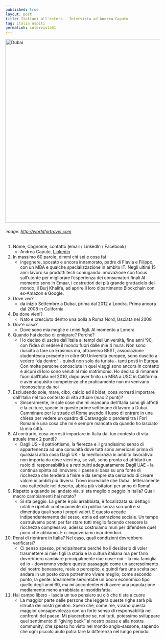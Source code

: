 ```yaml
---
published: true
layout: post
title: Italiani all'estero - Intervista ad Andrea Caputo 
tag: italia ospiti
permalink: intervista01
---
```


<img src="https://proxy.duckduckgo.com/iu/?u=http%3A%2F%2Fwww.worldfortravel.com%2Fwp-content%2Fuploads%2F2015%2F02%2FBurj-Khalifa-Former-Burj-Dubai.jpg&f=1&nofb=1" alt="Dubai" width="600"/>

###### image: http://worldfortravel.com


1. Nome, Cognome, contatto (email / LinkedIn / Facebook)
    * Andrea Caputo, [Linkedin](https://www.linkedin.com/in/andy1/)
1. In massimo 60 parole, dimmi chi sei e cosa fai
    + ingegnere, sposato e ancora innamorato, padre di Flavia e Filippo, con un MBA e qualche specializzazione in ambito IT. Negli ultimi 15 anni lavoro su prodotti tech coniugando innovazione con focus sull’utente per migliorare l’esperienza dei consumatori finali
Al momento sono in Emaar, i costruttori del più grande grattacielo del mondo, il Burj Khalifa, ad aprire il loro dipartimento Blockchain con ex-Amazon e Google.
1. Dove vivi? 
    + da inizio Settembre a Dubai, prima dal 2012 a Londra. Prima ancora dal 2008 in California
1. Da dove vieni?
    + Nato e cresciuto dentro una bolla a Roma Nord, lasciata nel 2008
1. Dov'è casa?
    + Dove sono mia moglie e i miei figli. Al momento a Londra
1. Quando hai deciso di emigrare? Perchè?
    + Ho deciso di uscire dall’Italia ai tempi dell’università, fine anni ‘90, con l’idea di vedere il mondo fuori dalle mie 4 mura. Non sono riuscito a fare un Erasmus ma, attraverso BEST, associazione studentesca presente in oltre 60
Università europee, sono riuscito a vedere “da dentro” - quindi non solo da turista - tanti posti in Europa. Con molte persone conosciute in quei viaggi sono ancora in contatto e alcuni di loro sono venuti al mio matrimonio.
Ho deciso di rimanere fuori dall’Italia nel 2010, dopo aver finito un MBA a USC in California e aver acquisito competenze che praticamente non mi venivano riconosciute da noi
1. Escludendo sole, mare, cibo, calcio ed il bidet, cosa vorresti importare dall'Italia nel tuo contesto di vita attuale (max 2 punti)?
    + Sinceramente, le sole cose che mi mancano dell’Italia sono gli affetti e la culture, specie in queste prime settimane di lavoro a Dubai. Camminare per le strade di Roma avendo il lusso di entrare in una chiesa per vedere un quadro di Caravaggio o perdersi tra i Fori Romani è una cosa che mi è sempre mancata da quando ho lasciato la mia città. 
1. Al contrario, cosa vorresti importare in Italia dal tuo contesto di vita attuale (max 2 punti)?
    + Dagli US - il patriottismo, la fierezza e il grandissimo senso di appartenenza ad una comunità dove tutti sono americani prima di qualsiasi altra cosa
Dagli UK - la meritocrazia in ambito lavorativo: non importa da dove vieni ma, se vali, sono pronto ad affidarti un ruolo di responsabilità e a retribuirti adeguatamente
Dagli UAE - la continua spinta ad innovare: il paese si basa su una fonte di ricchezza che tenderà a finire e da sempre sta cercando di creare valore in ambiti più diversi. Trovo incredibile che Dubai, letteralmente una cattedrale nel deserto, abbia più visitatori per anno di Roma!
1. Rispetto a quando sei andato via, si sta meglio o peggio in Italia? Quali macro cambiamenti hai notato?
    + Si sta peggio. La gente è più arrabbiata, è focalizzata su dettagli urlati e ripetuti continuamente da politici senza scrupoli e si dimentica quali sono i propri valori. E questo accade indipendentemente dal sesso, etnia ed estrazione sociale. Un tempo costruivamo ponti per far stare tutti meglio facendo crescere la ricchezza complessiva, adesso costruiamo muri per difendere quel poco che abbiamo. E ci impoveriamo inaridendoci.  
1. Pensi di rientrare in Italia? Nel caso, quali condizioni dovrebbero verificarsi?
    + Ci penso spesso, principalmente perché ho il desiderio di voler trasmettere ai miei figli la storia e la cultura italiana ma per farlo dovrebbero cambiare principalmente due cose: noi - la mia famiglia ed io - dovremmo vedere questo passaggio come un accrescimento del nostro benessere, reale o percepito, e quindi fare una scelta per andare in un posto dove potremmo vivere meglio; come secondo punto, la gente. Idealmente servirebbe un boom economico tipo quello degli anni 60, ma mi accontenterei di avere una popolazione mediamente meno arrabbiata e insoddisfatta.  
1. Hai campo libero - lascia un tuo pensiero su ciò che ti sta a cuore
    +  La maggior parte delle persone che leggerà queste righe sarà più istruita dei nostri genitori. Spero che, come me, vivano questa maggior consapevolezza con un forte senso di responsabilità nei confronti del paese. Mi piacerebbe se, noi tutti, potessimo sviluppare quel sentimento di “giving back” al nostro paese e alla nostra community, che spesso ho visto nel mondo anglo-sassone, sapendo che ogni piccolo aiuto potrà fare la differenza nel lungo periodo. 
